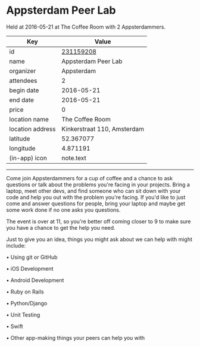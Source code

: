 # Appsterdam Peer Lab
Held at 2016-05-21 at The Coffee Room with 2 Appsterdammers.
        
|Key|Value
|---|---|
|id|[231159208](https://www.meetup.com/appsterdam/events/231159208/)|
|name|Appsterdam Peer Lab|
|organizer|Appsterdam|
|attendees|2|
|begin date|2016-05-21|
|end date|2016-05-21|
|price|0|
|location name|The Coffee Room|
|location address|Kinkerstraat 110, Amsterdam|
|latitude|52.367077|
|longitude|4.871191|
|(in-app) icon|note.text|

---

Come join Appsterdammers for a cup of coffee and a chance to ask questions or talk about the problems you're facing in your projects. Bring a laptop, meet other devs, and find someone who can sit down with your code and help you out with the problem you're facing. If you'd like to just come and answer questions for people, bring your laptop and maybe get some work done if no one asks you questions.

The event is over at 11, so you're better off coming closer to 9 to make sure you have a chance to get the help you need.

Just to give you an idea, things you might ask about we can help with might include:

• Using git or GitHub

• iOS Development

• Android Development

• Ruby on Rails

• Python/Django

• Unit Testing

• Swift

• Other app-making things your peers can help you with


